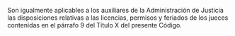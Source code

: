Son igualmente aplicables a los auxiliares de la Administración de Justicia las disposiciones relativas a las licencias, permisos y feriados de los jueces contenidas en el párrafo 9 del Título X del presente Código.
